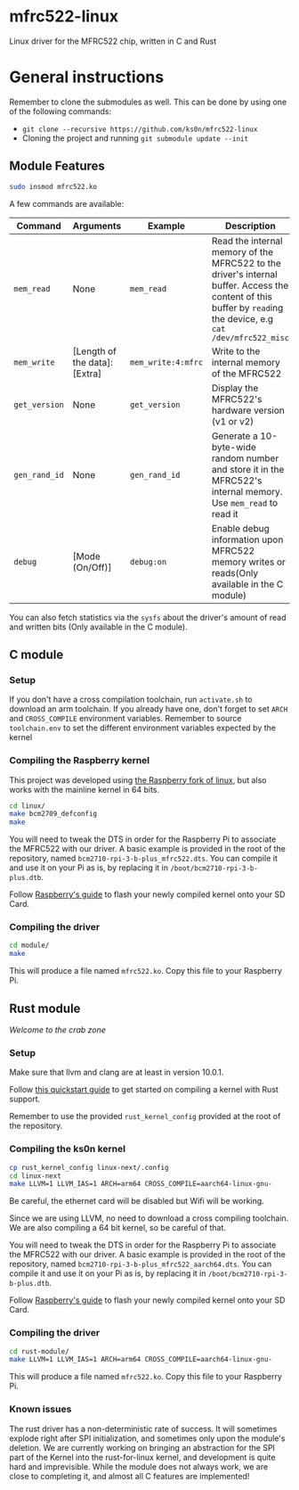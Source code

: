 # mfrc522-linux

Linux driver for the MFRC522 chip, written in C and Rust

# General instructions

Remember to clone the submodules as well. This can be done by using one of the following
commands:
- `git clone --recursive https://github.com/ks0n/mfrc522-linux`
- Cloning the project and running `git submodule update --init`

## Module Features

```sh
sudo insmod mfrc522.ko
```

A few commands are available:

|Command|Arguments|Example|Description|
|---|---|---|---|
|``mem_read``|None|``mem_read``|Read the internal memory of the MFRC522 to the driver's internal buffer. Access the content of this buffer by ``read``ing the device, e.g `cat /dev/mfrc522_misc`|
|``mem_write``|[Length of the data]:[Extra]|``mem_write:4:mfrc``|Write to the internal memory of the MFRC522|
|``get_version``|None|``get_version``|Display the MFRC522's hardware version (v1 or v2)|
|``gen_rand_id``|None|``gen_rand_id``|Generate a 10-byte-wide random number and store it in the MFRC522's internal memory. Use ``mem_read`` to read it|
|``debug``|[Mode (On/Off)]|``debug:on``|Enable debug information upon MFRC522 memory writes or reads(Only available in the C module)|

You can also fetch statistics via the ``sysfs`` about the driver's amount of read and written bits
(Only available in the C module).

## C module

### Setup

If you don't have a cross compilation toolchain, run ``activate.sh`` to download an arm toolchain.
If you already have one, don't forget to set ``ARCH`` and ``CROSS_COMPILE`` environment variables.
Remember to source ``toolchain.env`` to set the different environment variables expected
by the kernel

### Compiling the Raspberry kernel

This project was developed using
[the Raspberry fork of linux](https://github.com/raspberrypi/linux/), but also works with
the mainline kernel in 64 bits.

```sh
cd linux/
make bcm2709_defconfig
make
```

You will need to tweak the DTS in order for the Raspberry Pi to associate the MFRC522 with
our driver. A basic example is provided in the root of the repository, named
``bcm2710-rpi-3-b-plus_mfrc522.dts``.
You can compile it and use it on your Pi as is, by replacing it in
``/boot/bcm2710-rpi-3-b-plus.dtb``.

Follow [Raspberry's guide](https://www.raspberrypi.org/documentation/linux/kernel/building.md)
to flash your newly compiled kernel onto your SD Card.

### Compiling the driver

```sh
cd module/
make
```

This will produce a file named ``mfrc522.ko``. Copy this file to your Raspberry Pi.

## Rust module

*Welcome to the crab zone*

### Setup

Make sure that llvm and clang are at least in version 10.0.1.

Follow [this quickstart guide](https://github.com/ks0n/linux/blob/rust/Documentation/rust/quick-start.rst)
to get started on compiling a kernel with Rust support.

Remember to use the provided ``rust_kernel_config`` provided at the root of the repository.

### Compiling the ks0n kernel

```sh
cp rust_kernel_config linux-next/.config
cd linux-next
make LLVM=1 LLVM_IAS=1 ARCH=arm64 CROSS_COMPILE=aarch64-linux-gnu-
```

Be careful, the ethernet card will be disabled but Wifi will be working.

Since we are using LLVM, no need to download a cross compiling toolchain. We are also
compiling a 64 bit kernel, so be careful of that.

You will need to tweak the DTS in order for the Raspberry Pi to associate the MFRC522 with
our driver. A basic example is provided in the root of the repository, named
``bcm2710-rpi-3-b-plus_mfrc522_aarch64.dts``.
You can compile it and use it on your Pi as is, by replacing it in
``/boot/bcm2710-rpi-3-b-plus.dtb``.

Follow [Raspberry's guide](https://www.raspberrypi.org/documentation/linux/kernel/building.md)
to flash your newly compiled kernel onto your SD Card.

### Compiling the driver

```sh
cd rust-module/
make LLVM=1 LLVM_IAS=1 ARCH=arm64 CROSS_COMPILE=aarch64-linux-gnu-
```

This will produce a file named ``mfrc522.ko``. Copy this file to your Raspberry Pi.

### Known issues

The rust driver has a non-deterministic rate of success. It will sometimes explode right
after SPI initialization, and sometimes only upon the module's deletion. We are currently
working on bringing an abstraction for the SPI part of the Kernel into the rust-for-linux
kernel, and development is quite hard and imprevisible. While the module does not always
work, we are close to completing it, and almost all C features are implemented!
